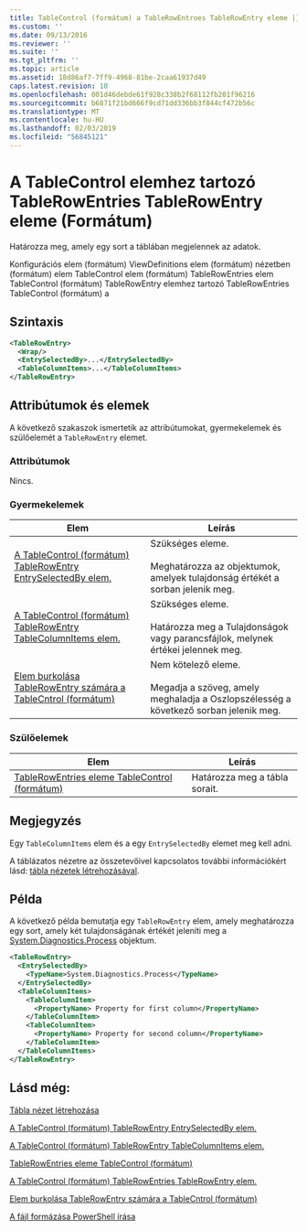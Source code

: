 ```yaml
---
title: TableControl (formátum) a TableRowEntroes TableRowEntry eleme |} A Microsoft Docs
ms.custom: ''
ms.date: 09/13/2016
ms.reviewer: ''
ms.suite: ''
ms.tgt_pltfrm: ''
ms.topic: article
ms.assetid: 18d86af7-7ff9-4968-81be-2caa61937d49
caps.latest.revision: 10
ms.openlocfilehash: 001d46debde61f928c338b2f68112fb201f96216
ms.sourcegitcommit: b6871f21bd666f9cd71dd336bb3f844cf472b56c
ms.translationtype: MT
ms.contentlocale: hu-HU
ms.lasthandoff: 02/03/2019
ms.locfileid: "56845121"
---
```

# <a name="tablerowentry-element-for-tablerowentroes-for-tablecontrol-format"></a>A TableControl elemhez tartozó TableRowEntries TableRowEntry eleme (Formátum)

Határozza meg, amely egy sort a táblában megjelennek az adatok.

Konfigurációs elem (formátum) ViewDefinitions elem (formátum) nézetben (formátum) elem TableControl elem (formátum) TableRowEntries elem TableControl (formátum) TableRowEntry elemhez tartozó TableRowEntries TableControl (formátum) a

## <a name="syntax"></a>Szintaxis

```xml
<TableRowEntry>
  <Wrap/>
  <EntrySelectedBy>...</EntrySelectedBy>
  <TableColumnItems>...</TableColumnItems>
</TableRowEntry>
```

## <a name="attributes-and-elements"></a>Attribútumok és elemek

A következő szakaszok ismertetik az attribútumokat, gyermekelemek és szülőelemét a `TableRowEntry` elemet.

### <a name="attributes"></a>Attribútumok

Nincs.

### <a name="child-elements"></a>Gyermekelemek

|Elem|Leírás|
|-------------|-----------------|
|[A TableControl (formátum) TableRowEntry EntrySelectedBy elem.](./entryselectedby-element-for-tablerowentry-for-tablecontrol-format.md)|Szükséges eleme.<br /><br /> Meghatározza az objektumok, amelyek tulajdonság értékét a sorban jelenik meg.|
|[A TableControl (formátum) TableRowEntry TableColumnItems elem.](./tablecolumnitems-element-for-tablerowentry-for-tablecontrol-format.md)|Szükséges eleme.<br /><br /> Határozza meg a Tulajdonságok vagy parancsfájlok, melynek értékei jelennek meg.|
|[Elem burkolása TableRowEntry számára a TableCntrol (formátum)](./wrap-element-for-tablerowentry-for-tablecontrl-format.md)|Nem kötelező eleme.<br /><br /> Megadja a szöveg, amely meghaladja a Oszlopszélesség a következő sorban jelenik meg.|

### <a name="parent-elements"></a>Szülőelemek

|Elem|Leírás|
|-------------|-----------------|
|[TableRowEntries eleme TableControl (formátum)](./tablerowentries-element-for-tablecontrol-format.md)|Határozza meg a tábla sorait.|

## <a name="remarks"></a>Megjegyzés

Egy `TableColumnItems` elem és a egy `EntrySelectedBy` elemet meg kell adni.

A táblázatos nézetre az összetevőivel kapcsolatos további információkért lásd: [tábla nézetek létrehozásával](./creating-a-table-view.md).

## <a name="example"></a>Példa

A következő példa bemutatja egy `TableRowEntry` elem, amely meghatározza egy sort, amely két tulajdonságának értékét jeleníti meg a [System.Diagnostics.Process](/dotnet/api/System.Diagnostics.Process) objektum.

```xml
<TableRowEntry>
  <EntrySelectedBy>
    <TypeName>System.Diagnostics.Process</TypeName>
  </EntrySelectedBy>
  <TableColumnItems>
    <TableColumnItem>
      <PropertyName> Property for first column</PropertyName>
    </TableColumnItem>
    <TableColumnItem>
      <PropertyName> Property for second column</PropertyName>
    </TableColumnItem>
  </TableColumnItems>
</TableRowEntry>
```

## <a name="see-also"></a>Lásd még:

[Tábla nézet létrehozása](./creating-a-table-view.md)

[A TableControl (formátum) TableRowEntry EntrySelectedBy elem.](./entryselectedby-element-for-tablerowentry-for-tablecontrol-format.md)

[A TableControl (formátum) TableRowEntry TableColumnItems elem.](./tablecolumnitems-element-for-tablerowentry-for-tablecontrol-format.md)

[TableRowEntries eleme TableControl (formátum)](./tablerowentries-element-for-tablecontrol-format.md)

[A TableControl (formátum) TableRowEntries TableRowEntry elem.](./tablerowentry-element-for-tablerowentroes-for-tablecontrol-format.md)

[Elem burkolása TableRowEntry számára a TableCntrol (formátum)](./wrap-element-for-tablerowentry-for-tablecontrl-format.md)

[A fájl formázása PowerShell írása](./writing-a-powershell-formatting-file.md)
